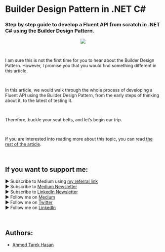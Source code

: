 <link rel="canonical" href="https://www.developmentsimplyput.com/post/builder-design-pattern-in-net-c" />

# Builder Design Pattern in .NET C#
### Step by step guide to develop a Fluent API from scratch in .NET C# using the Builder Design Pattern.

<p align="center">
  <img src="https://static.wixstatic.com/media/488a99_812eb62fb3d44c3e980670757c8f2182~mv2.png">
</p>

<br/>

<p>
I am sure this is not the first time for you to hear about the Builder Design Pattern. However, I promise you that you would find something different in this article.
</p>

<br/>

<p>
In this article, we would walk through the whole process of developing a Fluent API using the Builder Design Pattern, from the early steps of thinking about it, to the latest of testing it.
</p>

<br/>

<p>
Therefore, buckle your seat belts, and let’s begin our trip.
</p>

<br/>

If you are interested into reading more about this topic, you can read [the rest of the article][Article]. 

<br/>

## If you want to support me:
▶ Subscribe to Medium using [my referral link][Membership]<br/>
▶ Subscribe to [Medium Newsletter][Subscribe]<br/>
▶ Subscribe to [LinkedIn Newsletter][Newsletter]<br/>
▶ Follow me on [Medium][Blog]<br/>
▶ Follow me on [Twitter][Twitter]<br/>
▶ Follow me on [LinkedIn][LinkedIn]

<br/>

## Authors:
* [Ahmed Tarek Hasan]


[Ahmed Tarek Hasan]: https://medium.com/@eng_ahmed.tarek
[Blog]: https://medium.com/@eng_ahmed.tarek
[Membership]: https://medium.com/@eng_ahmed.tarek/membership
[Subscribe]: https://medium.com/subscribe/@eng_ahmed.tarek
[Twitter]: https://twitter.com/AhmedTarekHasa1
[LinkedIn]: https://www.linkedin.com/in/atarekhasan/
[Friend Links]: https://www.linkedin.com/feed/update/urn:li:activity:6866082670108143616/
[Newsletter]: https://www.linkedin.com/newsletters/development-simply-put-6866647119655247872/
[Article]: https://www.developmentsimplyput.com/post/builder-design-pattern-in-net-c
